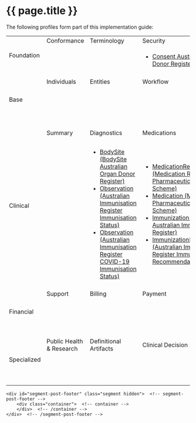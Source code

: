 # {{ page.title }}

<p>The following profiles form part of this implementation guide: </p>

<html>
  <div id="segment-content" class="segment">
  <div class="container">
  <div class="row">
  <div class="inner-wrapper">

<div class="col-12">
         <div style="border-right-style: none;" id="tabs">
          <div>
                <table width="100%">
                    <tr class="frm-group">
                        <td rowspan="2" class="frm-group rotate"><div>Foundation</div></td>
                        <td class="frm-category">Conformance</td>
                        <td class="frm-category">Terminology</td>
                        <td class="frm-category">Security</td>
                        <td class="frm-category">Documents</td>
                        <td class="frm-category">Other</td>
                    </tr> 
                    <tr class="frm-contents" height="80">
                        <td class="frm-null"/>
                        <td class="frm-null"/>
                        <td class="frm-set">
                            <ul>
                                <li><a href="StructureDefinition-consent-aodr.html">Consent Australian Organ Donor Register</a></li>
                           </ul>
                        </td>
                       <td class="frm-null"/>
                      <td class="frm-set">
                          <ul class="frm-set">
                              <li><a href="StructureDefinition-basic-disclaimer-1.html">Basic (Disclaimer)</a></li>
                          </ul>
                      </td>
                    </tr>
                    <tr class="frm-break">
                        <td colspan="6"/>
                   </tr>
                    <tr class="frm-group">
                        <td rowspan="2" class="frm-group rotate"><div>Base</div></td>
                        <td class="frm-category">Individuals</td>
                        <td class="frm-category">Entities</td>
                        <td class="frm-category">Workflow</td>
                        <td class="frm-category">Management</td>
                        <td class="frm-null"/>
                    </tr> 
                        <tr class="frm-contents">
                        <td class="frm-null"/>
                        <td class="frm-null"/>
                        <td class="frm-null"/>
                       <td class="frm-set">
                          <ul class="frm-set">
                              <li><a href="StructureDefinition-flag-air-1.html">Flag (Australian Immunisation Register Notice)</a></li>
                          </ul>
                      </td>
                        <td class="frm-null"/>
                    </tr> 
                    <tr class="frm-break"><td colspan="6"/></tr>
                    <tr class="frm-group">
                        <td rowspan="2" class="frm-group rotate"><div>Clinical</div></td>
                        <td class="frm-category">Summary</td>
                        <td class="frm-category">Diagnostics</td>
                        <td class="frm-category">Medications</td>
                        <td class="frm-category">Care Provision</td>
                        <td class="frm-category">Request &amp; Response</td>
                    </tr> 
                    <tr class="frm-contents">
                      <td class="frm-null"/>
                      <td class="frm-set">
                          <ul class="frm-set">
                              <li><a href="StructureDefinition-bodysite-aodr.html">BodySite (BodySite Australian Organ Donor Register)</a></li>
                              <li><a href="StructureDefinition-observation-airimmunisationstatus-1.html">Observation (Australian Immunisation Register Immunisation Status)</a></li>
                              <li><a href="StructureDefinition-observation-aircovid19immunisationstatus-1.html">Observation (Australian Immunisation Register COVID-19 Immunisation Status)</a></li>
                          </ul>
                      </td>
                      <td class="frm-set">
                        <ul class="frm-set">
                            <li><a href="StructureDefinition-medicationrequest-pbs.html">MedicationRequest (Medication Request Pharmaceutical Benefits Scheme)</a></li>
                            <li><a href="StructureDefinition-medication-pbs.html">Medication (Medication Pharmaceutical Benefits Scheme)</a></li>
                            <li><a href="StructureDefinition-immunization-air-2.html">Immunization (Immunization Australian Immunisation Register)</a></li>
                            <li><a href="StructureDefinition-immunizationrecommendation-air-1.html">ImmunizationRecommendation (Australian Immunisation Register Immunisation Recommendation)</a></li>
                         </ul>
                      </td>
                      <td class="frm-set">
                          <ul class="frm-set">
                            <li><a href="StructureDefinition-referralrequest-mbsdva.html">ReferralRequest (Referral Request Medicare Benefits Schedule Department of Veterans’ Affairs)</a></li>
                          </ul>
                      </td>
                      <td class="frm-null"/>
                    </tr> 
                    <tr class="frm-break"><td colspan="6"/></tr>
                    <tr class="frm-group">
                        <td rowspan="2" class="frm-group rotate"><div>Financial</div></td>
                        <td class="frm-category">Support</td>
                        <td class="frm-category">Billing</td>
                        <td class="frm-category">Payment</td>
                        <td class="frm-category">General</td>
                        <td class="frm-null"/>
                    </tr> 
                    <tr class="frm-contents" height="80">
                        <td class="frm-null"/>
                        <td class="frm-null"/>
                        <td class="frm-null"/>
                        <td class="frm-set">
                           <ul>
                              <li><a href="StructureDefinition-explanationofbenefit-medicare.html">ExplanationofBenefit (Explanation of Benefit Medicare)</a></li>
                            </ul>
                        </td>
                        <td class="frm-null"/>
                    </tr> 
                    <tr class="frm-break"><td colspan="6"/></tr>
                    <tr class="frm-group">
                        <td rowspan="2" class="frm-group rotate"><div>Specialized</div></td>
                        <td class="frm-category">Public Health &amp; Research</td>
                        <td class="frm-category">Definitional Artifacts</td>
                        <td class="frm-category">Clinical Decision Support</td>
                        <td class="frm-category">Quality Reporting</td>
                        <td class="frm-category">Testing</td>
                    </tr> 
                    <tr class="frm-contents" height="80">
                        <td class="frm-null"/>
                        <td class="frm-null"/>
                        <td class="frm-null"/>
                        <td class="frm-null"/>
                        <td class="frm-null"/>
                    </tr> 
                    <tr class="frm-break"><td colspan="6"/></tr>
                </table>
</div>

     
  </div>  <!-- /inner-wrapper -->
  </div>  <!-- /row -->
  </div>  <!-- /container -->
  </div>  <!-- /segment-content -->

	<div id="segment-post-footer" class="segment hidden">  <!-- segment-post-footer -->
		<div class="container">  <!-- container -->
		</div>  <!-- /container -->
	</div>  <!-- /segment-post-footer -->

 </div>
</div>
</html>
